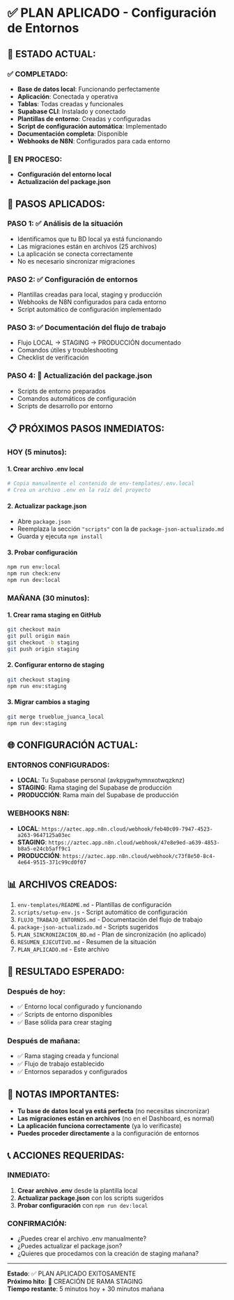 # ✅ PLAN APLICADO - Configuración de Entornos

## 🎯 **ESTADO ACTUAL:**

### ✅ **COMPLETADO:**
- **Base de datos local**: Funcionando perfectamente
- **Aplicación**: Conectada y operativa
- **Tablas**: Todas creadas y funcionales
- **Supabase CLI**: Instalado y conectado
- **Plantillas de entorno**: Creadas y configuradas
- **Script de configuración automática**: Implementado
- **Documentación completa**: Disponible
- **Webhooks de N8N**: Configurados para cada entorno

### 🔄 **EN PROCESO:**
- **Configuración del entorno local**
- **Actualización del package.json**

## 🚀 **PASOS APLICADOS:**

### **PASO 1: ✅ Análisis de la situación**
- Identificamos que tu BD local ya está funcionando
- Las migraciones están en archivos (25 archivos)
- La aplicación se conecta correctamente
- No es necesario sincronizar migraciones

### **PASO 2: ✅ Configuración de entornos**
- Plantillas creadas para local, staging y producción
- Webhooks de N8N configurados para cada entorno
- Script automático de configuración implementado

### **PASO 3: ✅ Documentación del flujo de trabajo**
- Flujo LOCAL → STAGING → PRODUCCIÓN documentado
- Comandos útiles y troubleshooting
- Checklist de verificación

### **PASO 4: 🔄 Actualización del package.json**
- Scripts de entorno preparados
- Comandos automáticos de configuración
- Scripts de desarrollo por entorno

## 📋 **PRÓXIMOS PASOS INMEDIATOS:**

### **HOY (5 minutos):**

#### **1. Crear archivo .env local**
```bash
# Copia manualmente el contenido de env-templates/.env.local
# Crea un archivo .env en la raíz del proyecto
```

#### **2. Actualizar package.json**
- Abre `package.json`
- Reemplaza la sección `"scripts"` con la de `package-json-actualizado.md`
- Guarda y ejecuta `npm install`

#### **3. Probar configuración**
```bash
npm run env:local
npm run check:env
npm run dev:local
```

### **MAÑANA (30 minutos):**

#### **1. Crear rama staging en GitHub**
```bash
git checkout main
git pull origin main
git checkout -b staging
git push origin staging
```

#### **2. Configurar entorno de staging**
```bash
git checkout staging
npm run env:staging
```

#### **3. Migrar cambios a staging**
```bash
git merge trueblue_juanca_local
npm run dev:staging
```

## 🌐 **CONFIGURACIÓN ACTUAL:**

### **ENTORNOS CONFIGURADOS:**
- **LOCAL**: Tu Supabase personal (avkpygwhymnxotwqzknz)
- **STAGING**: Rama staging del Supabase de producción
- **PRODUCCIÓN**: Rama main del Supabase de producción

### **WEBHOOKS N8N:**
- **LOCAL**: `https://aztec.app.n8n.cloud/webhook/feb40c09-7947-4523-a263-9647125a03ec`
- **STAGING**: `https://aztec.app.n8n.cloud/webhook/47e8e9ed-a639-4853-b8a5-e24cb5aff9c1`
- **PRODUCCIÓN**: `https://aztec.app.n8n.cloud/webhook/c73f8e50-8c4-4e64-9515-371c99cd0f07`

## 📊 **ARCHIVOS CREADOS:**

1. `env-templates/README.md` - Plantillas de configuración
2. `scripts/setup-env.js` - Script automático de configuración
3. `FLUJO_TRABAJO_ENTORNOS.md` - Documentación del flujo de trabajo
4. `package-json-actualizado.md` - Scripts sugeridos
5. `PLAN_SINCRONIZACION_BD.md` - Plan de sincronización (no aplicado)
6. `RESUMEN_EJECUTIVO.md` - Resumen de la situación
7. `PLAN_APLICADO.md` - Este archivo

## 🎯 **RESULTADO ESPERADO:**

### **Después de hoy:**
- ✅ Entorno local configurado y funcionando
- ✅ Scripts de entorno disponibles
- ✅ Base sólida para crear staging

### **Después de mañana:**
- ✅ Rama staging creada y funcional
- ✅ Flujo de trabajo establecido
- ✅ Entornos separados y configurados

## 🚨 **NOTAS IMPORTANTES:**

- **Tu base de datos local ya está perfecta** (no necesitas sincronizar)
- **Las migraciones están en archivos** (no en el Dashboard, es normal)
- **La aplicación funciona correctamente** (ya lo verificaste)
- **Puedes proceder directamente** a la configuración de entornos

## 📞 **ACCIONES REQUERIDAS:**

### **INMEDIATO:**
1. **Crear archivo .env** desde la plantilla local
2. **Actualizar package.json** con los scripts sugeridos
3. **Probar configuración** con `npm run dev:local`

### **CONFIRMACIÓN:**
- ¿Puedes crear el archivo .env manualmente?
- ¿Puedes actualizar el package.json?
- ¿Quieres que procedamos con la creación de staging mañana?

---
**Estado**: ✅ PLAN APLICADO EXITOSAMENTE  
**Próximo hito**: 🚀 CREACIÓN DE RAMA STAGING  
**Tiempo restante**: 5 minutos hoy + 30 minutos mañana
